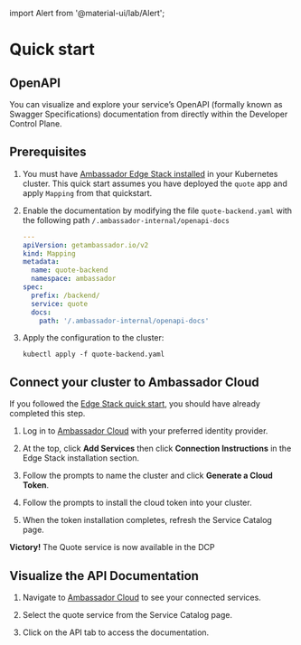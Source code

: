 import Alert from '@material-ui/lab/Alert';

# Quick start

## OpenAPI

You can visualize and explore your service’s OpenAPI (formally known as Swagger Specifications) documentation from directly within the Developer Control Plane.

## Prerequisites

1. You must have [Ambassador Edge Stack installed](../../../../edge-stack/2.0/tutorials/getting-started) in your
   Kubernetes cluster. This quick start assumes you have deployed the `quote` app and
   apply `Mapping` from that quickstart.
2. Enable the documentation by modifying the file `quote-backend.yaml` with the following path `/.ambassador-internal/openapi-docs`

   ```yaml
   ---
   apiVersion: getambassador.io/v2
   kind: Mapping
   metadata:
     name: quote-backend
     namespace: ambassador
   spec:
     prefix: /backend/
     service: quote
     docs:
       path: '/.ambassador-internal/openapi-docs'
   ```

3. Apply the configuration to the cluster:
   ```
   kubectl apply -f quote-backend.yaml
   ```

## Connect your cluster to Ambassador Cloud

<Alert severity="info">
If you followed the <a href="../../../../edge-stack/1.13/tutorials/getting-started/">Edge Stack quick start</a>, you should have already completed this step.
</Alert>

1. Log in to [Ambassador Cloud](https://app.getambassador.io/cloud/) with your preferred identity provider.

2. At the top, click **Add Services** then click **Connection Instructions** in the Edge Stack installation section.

3. Follow the prompts to name the cluster and click **Generate a Cloud Token**.

4. Follow the prompts to install the cloud token into your cluster.

5. When the token installation completes, refresh the Service Catalog page.

<Alert severity="success"><b>Victory!</b> The Quote service is now available in the DCP
</Alert>

## Visualize the API Documentation

1. Navigate to [Ambassador Cloud](https://app.getambassador.io/cloud/services) to see your connected services.

2. Select the quote service from the Service Catalog page.

3. Click on the API tab to access the documentation.

